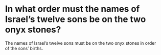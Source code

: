 # In what order must the names of Israel’s twelve sons be on the two onyx stones?

The names of Israel’s twelve sons must be on the two onyx stones in order of the sons’ births.
